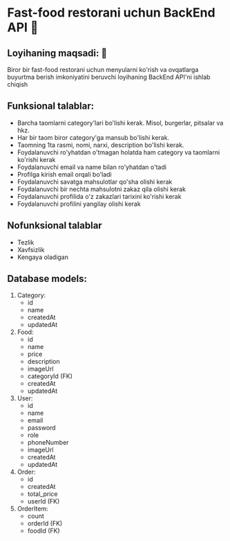 # Fast-food restorani uchun BackEnd API 🍔

## Loyihaning maqsadi: 🎯
Biror bir fast-food restorani uchun menyularni ko'rish va ovqatlarga buyurtma berish imkoniyatini beruvchi loyihaning BackEnd API'ni ishlab chiqish

## Funksional talablar: 
- Barcha taomlarni category'lari bo'lishi kerak. Misol, burgerlar, pitsalar va hkz.
- Har bir taom biror category'ga mansub bo'lishi kerak.
- Taomning 1ta rasmi, nomi, narxi, description bo'lishi kerak.
- Foydalanuvchi ro'yhatdan o'tmagan holatda ham category va taomlarni ko'rishi kerak
- Foydalanuvchi email va name bilan ro'yhatdan o'tadi
- Profilga kirish email orqali bo'ladi
- Foydalanuvchi savatga mahsulotlar qo'sha olishi kerak
- Foydalanuvchi bir nechta mahsulotni zakaz qila olishi kerak
- Foydalanuvchi profilida o'z zakazlari tarixini ko'rishi kerak
- Foydalanuvchi profilini yangilay olishi kerak

## Nofunksional talablar
- Tezlik
- Xavfsizlik
- Kengaya oladigan 

## Database models: 

1. Category:
    - id
    - name
    - createdAt
    - updatedAt
2. Food:
    - id
    - name
    - price
    - description
    - imageUrl 
    - categoryId (FK)
    - createdAt
    - updatedAt
3. User:
    - id
    - name
    - email
    - password
    - role
    - phoneNumber
    - imageUrl
    - createdAt
    - updatedAt
4. Order:
    - id
    - createdAt
    - total_price
    - userId (FK)
5. OrderItem:
    - count
    - orderId (FK)
    - foodId (FK)

